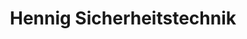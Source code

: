 ---
title: "Hennig Sicherheitstechnik"
url: /bitterfeld-wolfen/hennig-sicherheitstechnik/
shop: Schlüsseldienst
---
